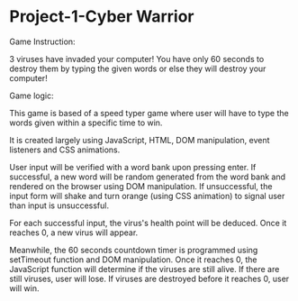 # Project-1-Cyber Warrior

Game Instruction:

3 viruses have invaded your computer! 
You have only 60 seconds to destroy them by typing the given words or else they will destroy your computer!


Game logic:

This game is based of a speed typer game where user will have to type the words given within a specific time to win.  

It is created largely using JavaScript, HTML, DOM manipulation, event listeners and CSS animations. 

User input will be verified with a word bank upon pressing enter. If successful, a new word will be random generated from the word bank and rendered on the browser using DOM manipulation. If unsuccessful, the input form will shake and turn orange (using CSS animation) to signal user than input is unsuccessful.

For each successful input, the virus's health point will be deduced. Once it reaches 0, a new virus will appear. 

Meanwhile, the 60 seconds countdown timer is programmed using setTimeout function and DOM manipulation. Once it reaches 0, the JavaScript function will determine if the viruses are still alive. If there are still viruses, user will lose. If viruses are destroyed before it reaches 0, user will win. 